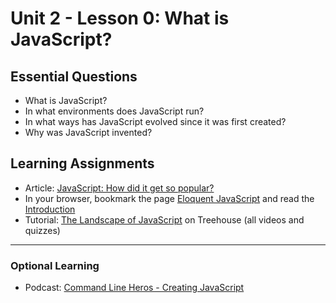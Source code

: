 # Unit 2 - Lesson 0: What is JavaScript?

## Essential Questions
* What is JavaScript?
* In what environments does JavaScript run?
* In what ways has JavaScript evolved since it was first created?
* Why was JavaScript invented?

## Learning Assignments
* Article: [JavaScript: How did it get so popular?](https://news.codecademy.com/javascript-history-popularity/)
* In your browser, bookmark the page [Eloquent JavaScript](https://eloquentjavascript.net/) and read the [Introduction](https://eloquentjavascript.net/00_intro.html)
* Tutorial: [The Landscape of JavaScript](https://teamtreehouse.com/library/the-landscape-of-javascript) on Treehouse (all videos and quizzes)

___

### Optional Learning
* Podcast: [Command Line Heros - Creating JavaScript](https://www.youtube.com/watch?v=8OKp3zQsDdE)

